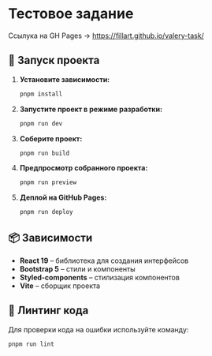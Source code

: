 # Тестовое задание

Ccылука на GH Pages -> https://fillart.github.io/valery-task/

## 🚀 Запуск проекта

1. **Установите зависимости:**
   ```sh
   pnpm install
   ```

2. **Запустите проект в режиме разработки:**
   ```sh
   pnpm run dev
   ```

3. **Соберите проект:**
   ```sh
   pnpm run build
   ```

4. **Предпросмотр собранного проекта:**
   ```sh
   pnpm run preview
   ```

5. **Деплой на GitHub Pages:**
   ```sh
   pnpm run deploy
   ```

## 📦 Зависимости
- **React 19** – библиотека для создания интерфейсов
- **Bootstrap 5** – стили и компоненты
- **Styled-components** – стилизация компонентов
- **Vite** – сборщик проекта

## 📜 Линтинг кода
Для проверки кода на ошибки используйте команду:
```sh
pnpm run lint
```
